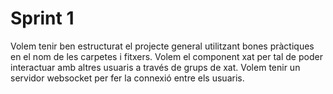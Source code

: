 # Sprint 1

Volem tenir ben estructurat el projecte general utilitzant bones pràctiques en el nom de les carpetes i fitxers.
Volem el component xat per tal de poder interactuar amb altres usuaris a través de grups de xat.
Volem tenir un servidor websocket per fer la connexió entre els usuaris.
